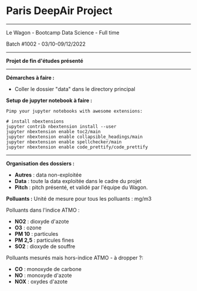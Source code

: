 # Paris DeepAir Project
------------------------------------------------
Le Wagon - Bootcamp Data Science - Full time

Batch #1002 - 03/10-09/12/2022

------------------------------------------------
**Projet de fin d'études présenté**

------------------------------------------------

**Démarches à faire :**
- Coller le dossier "data" dans le directory principal

**Setup de jupyter notebook à faire :**

```shell
Pimp your jupyter notebooks with awesome extensions:

# install nbextensions
jupyter contrib nbextension install --user
jupyter nbextension enable toc2/main
jupyter nbextension enable collapsible_headings/main
jupyter nbextension enable spellchecker/main
jupyter nbextension enable code_prettify/code_prettify
```

------------------------------------------------
**Organisation des dossiers :**
- **Autres** : data non-exploitée
- **Data** : toute la data exploitée dans le cadre du projet
- **Pitch** : pitch présenté, et validé par l'équipe du Wagon.

**Polluants :**
Unité de mesure pour tous les polluants : mg/m3

Polluants dans l'indice ATMO :
- **NO2** : dioxyde d'azote
- **O3** : ozone
- **PM 10** : particules
- **PM 2,5** : particules fines
- **SO2** : dioxyde de souffre

Polluants mesurés mais hors-indice ATMO - à dropper ?:
- **CO** : monoxyde de carbone
- **NO** : monoxyde d'azote
- **NOX** : oxydes d'azote

